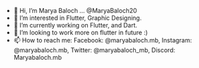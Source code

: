 - 👋 Hi, I’m Marya Baloch ... @MaryaBaloch20
- 👀 I’m interested in Flutter, Graphic Designing.
- 🌱 I’m currently working on Flutter, and Dart.
- 💞️ I’m looking to work more on flutter in future :)
- 📫 How to reach me: Facebook: @maryabaloch.mb, Instagram: @maryabaloch.mb, Twitter: @maryabaloch_mb, Discord: Maryabaloch.mb

<!---
MaryaBaloch20/MaryaBaloch20 is a ✨ special ✨ repository because its `README.md` (this file) appears on your GitHub profile.
You can click the Preview link to take a look at your changes.
--->
